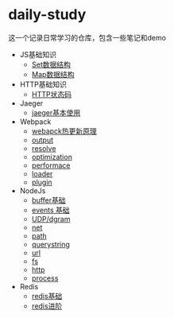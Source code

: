 # daily-study
这一个记录日常学习的仓库，包含一些笔记和demo

* JS基础知识
    * [Set数据结构](./JS/Set.md)
    * [Map数据结构](./JS/Map.md)
* HTTP基础知识
    * [HTTP状态码](./HTTP/状态码.md)
* Jaeger
    * [jaeger基本使用](./Jaeger/使用.md)
* Webpack
    * [webapck热更新原理](./Webpack/热更新原理.md)
    * [output](./Webpack/output.md)
    * [resolve](./Webpack/resolve.md)
    * [optimization](./Webpack/optimization.md)
    * [performace](./Webpack/performance.md)
    * [loader](./Webpack/loader.md)
    * [plugin](./Webpack/plugin.md)
* NodeJs
    * [buffer基础](./Nodejs/buffer.md)
    * [events 基础](./Nodejs/events.md)
    * [UDP/dgram](./Nodejs/dgram.md)
    * [net](./Nodejs/net.md)
    * [path](./Nodejs/path.md)
    * [querystring](./Nodejs/querystring.md)
    * [url](./Nodejs/url.md)
    * [fs](./Nodejs/fs/)
    * [http](./Nodejs/http/Http.md)
    * [process](./Nodejs/process.md)
* Redis
    * [redis基础](./Redis/redis基础.md)
    * [redis进阶](./Redis/redis进阶.md)
